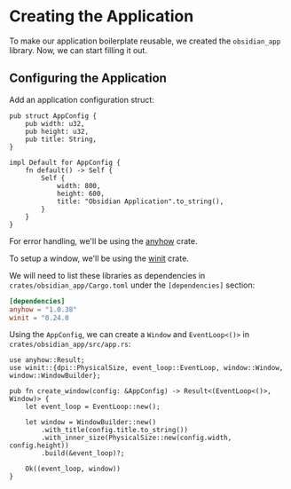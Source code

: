 # Creating the Application

To make our application boilerplate reusable, we created the `obsidian_app` library. Now, we can start filling it out.

## Configuring the Application

Add an application configuration struct:

```rust,noplaypen
pub struct AppConfig {
    pub width: u32,
    pub height: u32,
    pub title: String,
}

impl Default for AppConfig {
    fn default() -> Self {
        Self {
            width: 800,
            height: 600,
            title: "Obsidian Application".to_string(),
        }
    }
}
```

For error handling, we'll be using the [anyhow](https://github.com/dtolnay/anyhow) crate.

To setup a window, we'll be using the [winit](https://github.com/rust-windowing/winit) crate. 

We will need to list these libraries as dependencies in `crates/obsidian_app/Cargo.toml` under the `[dependencies]` section:

```toml
[dependencies]
anyhow = "1.0.38"
winit = "0.24.0
```

Using the `AppConfig`, we can create a `Window` and `EventLoop<()>` in `crates/obsidian_app/src/app.rs`:

```rust,noplaypen
use anyhow::Result;
use winit::{dpi::PhysicalSize, event_loop::EventLoop, window::Window, window::WindowBuilder};

pub fn create_window(config: &AppConfig) -> Result<(EventLoop<()>, Window)> {
    let event_loop = EventLoop::new();

    let window = WindowBuilder::new()
        .with_title(config.title.to_string())
        .with_inner_size(PhysicalSize::new(config.width, config.height))
        .build(&event_loop)?;

    Ok((event_loop, window))
}
```
